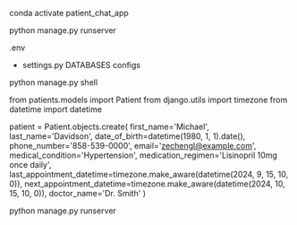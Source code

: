 conda activate patient_chat_app

python manage.py runserver

.env 
- settings.py DATABASES configs

python manage.py shell

from patients.models import Patient
from django.utils import timezone
from datetime import datetime

patient = Patient.objects.create(
    first_name='Michael',
    last_name='Davidson',
    date_of_birth=datetime(1980, 1, 1).date(),
    phone_number='858-539-0000',
    email='zechengl@example.com',
    medical_condition='Hypertension',
    medication_regimen='Lisinopril 10mg once daily',
    last_appointment_datetime=timezone.make_aware(datetime(2024, 9, 15, 10, 0)),
    next_appointment_datetime=timezone.make_aware(datetime(2024, 10, 15, 10, 0)),
    doctor_name='Dr. Smith'
)


python manage.py runserver